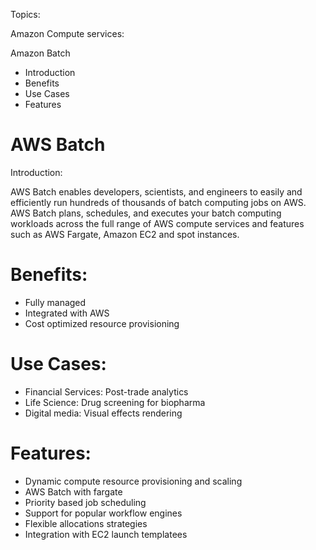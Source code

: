 Topics: 

Amazon Compute services: 

Amazon Batch 

 - Introduction 
 - Benefits 
 - Use Cases 
 - Features

# AWS Batch

Introduction:

AWS Batch enables developers, scientists, and engineers to easily and efficiently 
run hundreds of thousands of batch computing jobs on AWS. AWS Batch plans, schedules, 
and executes your batch computing workloads across the full range of AWS compute services 
and features such as AWS Fargate, Amazon EC2 and spot instances.
  
# Benefits:
  
  - Fully managed
  - Integrated with AWS
  - Cost optimized resource provisioning
  
# Use Cases:

  - Financial Services: Post-trade analytics
  - Life Science: Drug screening for biopharma
  - Digital media: Visual effects rendering
  
# Features:

  - Dynamic compute resource provisioning and scaling
  - AWS Batch with fargate
  - Priority based job scheduling
  - Support for popular workflow engines
  - Flexible allocations strategies
  - Integration with EC2 launch templatees
